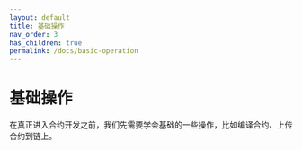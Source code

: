 ```yaml
---
layout: default
title: 基础操作
nav_order: 3
has_children: true
permalink: /docs/basic-operation
---
```


# 基础操作

在真正进入合约开发之前，我们先需要学会基础的一些操作，比如编译合约、上传合约到链上。

<!-- 
To make it as easy as possible to write documentation in plain Markdown, most UI components are styled using default Markdown elements with few additional CSS classes needed.
{: .fs-6 .fw-300 } -->
